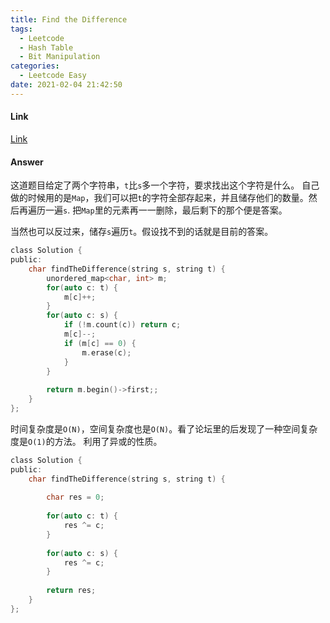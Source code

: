 ```yaml
---
title: Find the Difference
tags:
  - Leetcode
  - Hash Table
  - Bit Manipulation
categories:
  - Leetcode Easy
date: 2021-02-04 21:42:50
---
```


#### Link

[Link](https://leetcode.com/tag/bit-manipulation/)

#### Answer

这道题目给定了两个字符串，`t`比`s`多一个字符，要求找出这个字符是什么。
自己做的时候用的是`Map`，我们可以把`t`的字符全部存起来，并且储存他们的数量。然后再遍历一遍`s`.
把`Map`里的元素再一一删除，最后剩下的那个便是答案。

当然也可以反过来，储存`s`遍历`t`。假设找不到的话就是目前的答案。
```c
class Solution {
public:
    char findTheDifference(string s, string t) {
        unordered_map<char, int> m;
        for(auto c: t) {
            m[c]++;
        }
        for(auto c: s) {
            if (!m.count(c)) return c;
            m[c]--;
            if (m[c] == 0) {
                m.erase(c);
            }
        }
        
        return m.begin()->first;;
    }
};
```

时间复杂度是`O(N)`，空间复杂度也是`O(N)`。看了论坛里的后发现了一种空间复杂度是`O(1)`的方法。
利用了异或的性质。

```c
class Solution {
public:
    char findTheDifference(string s, string t) {
                
        char res = 0;
        
        for(auto c: t) {
            res ^= c;
        }
        
        for(auto c: s) {
            res ^= c;
        }
        
        return res;
    }
};
```
